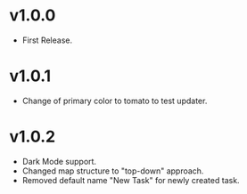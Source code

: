 # v1.0.0
- First Release.

# v1.0.1
- Change of primary color to tomato to test updater.

# v1.0.2
- Dark Mode support.
- Changed map structure to "top-down" approach.
- Removed default name "New Task" for newly created task.
